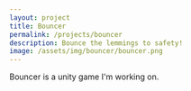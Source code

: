 ```yaml
---
layout: project
title: Bouncer
permalink: /projects/bouncer
description: Bounce the lemmings to safety!
image: /assets/img/bouncer/bouncer.png
---
```

Bouncer is a unity game I'm working on.